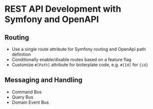# REST API Development with Symfony and OpenAPI

## Routing

 * Use a single route attribute for Symfony routing and OpenApi path definition
 * Conditionally enable/disable routes based on a feature flag
 * Customize `#[Path]` attribute for boilerplate code, e.g. `#[Id]` for `{id}`

## Messaging and Handling

 * Command Bus
 * Query Bus
 * Domain Event Bus

